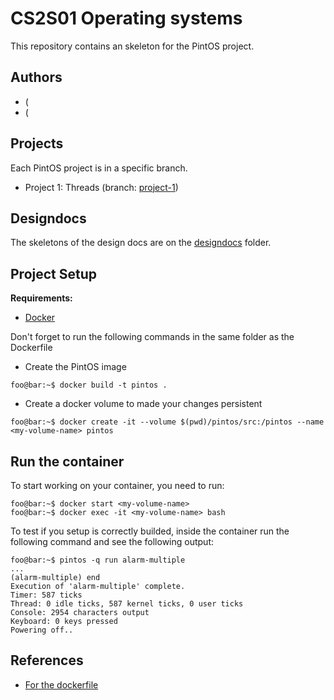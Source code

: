 CS2S01 Operating systems 
=======================

This repository contains an skeleton for the PintOS project.

## Authors

- <name> <lastname> ([<email>](<email>)
- <name2> <lastname2> ([<email2>](<email2>)

## Projects

Each PintOS project is in a specific branch.
- Project 1: Threads (branch: [project-1](<link to the branch>))

## Designdocs

The skeletons of the design docs are on the [designdocs](designdocs) folder.

## Project Setup

**Requirements:**
- [Docker](https://docs.docker.com/get-docker/)

Don't forget to run the following commands in the same folder as the Dockerfile

- Create the PintOS image

```console
foo@bar:~$ docker build -t pintos .
```

- Create a docker volume to made your changes persistent

```console
foo@bar:~$ docker create -it --volume $(pwd)/pintos/src:/pintos --name <my-volume-name> pintos
```

## Run the container

To start working on your container, you need to run:

```console
foo@bar:~$ docker start <my-volume-name>
foo@bar:~$ docker exec -it <my-volume-name> bash
```

To test if you setup is correctly builded, inside the container run the following command and see the following output:

```console
foo@bar:~$ pintos -q run alarm-multiple
...
(alarm-multiple) end
Execution of 'alarm-multiple' complete.
Timer: 587 ticks
Thread: 0 idle ticks, 587 kernel ticks, 0 user ticks
Console: 2954 characters output
Keyboard: 0 keys pressed
Powering off..
```


## References

- [For the dockerfile](https://github.com/JohnStarich/docker-pintos)

